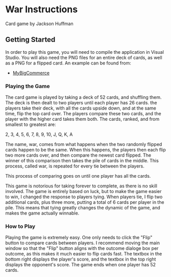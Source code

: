 # War Instructions
Card game by Jackson Huffman

## Getting Started
In order to play this game, you will need to compile the application in Visual Studio. You will also need
the PNG files for an entire deck of cards, as well as a PNG for a flipped card. An example can be found from:
* [MyBigCommerce](http://acbl.mybigcommerce.com/52-playing-cards/)

### Playing the Game

The card game is played by taking a deck of 52 cards, and shuffling them.
The deck is then dealt to two players until each player has 26 cards.
the players take their deck, with all the cards upside down, and at the same time,
flip the top card over. The players compare these two cards, and the player with
the higher card takes them both. The cards, ranked, and from smallest to greatest are:

2, 3, 4, 5, 6, 7, 8, 9, 10, J, Q, K, A

The name, war, comes from what happens when the two randomly flipped cards happen
to be the same. When this happens, the players then each flip two more cards over,
and then compare the newest card flipped. The winner of this comparison then takes
the pile of cards in the middle. This process, called war, is repeated for every
tie between the players.

This process of comparing goes on until one player has all the cards.

This game is notorious for taking forever to complete, as there is no skill involved.
The game is entirely based on luck, but to make the game easier to win, I changed
the response to players tying. When players tie, I flip two additional cards, plus
three more, putting a total of 6 cards per player in the pile. This means that tying
greatly changes the dynamic of the game, and makes the game actually winnable.


### How to Play

Playing the game is extremely easy. One only needs to click the "Flip" button to
compare cards between players. I recommend moving the main window so that the "Flip"
button aligns with the outcome dialoge box per outcome, as this makes it much easier
to flip cards fast. The textbox in the bottom right displays the player's score, and
the textbox in the top right displays the opponent's score. The game ends when one
player has 52 cards.
